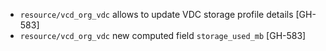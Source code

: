 * `resource/vcd_org_vdc` allows to update VDC storage profile details [GH-583]
* `resource/vcd_org_vdc` new computed field `storage_used_mb` [GH-583]